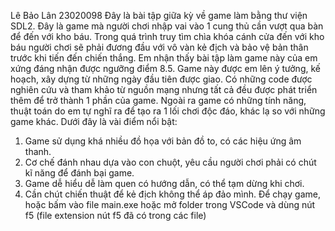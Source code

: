 Lê Bảo Lân 23020098
Đây là bài tập giữa kỳ về game làm bằng thư viện SDL2. Đây là game mà người chơi nhập vai vào 1 cung thủ cần vượt qua bàn để đến với kho báu. Trong quá trình truy tìm chìa khóa cánh cửa đến với kho báu người chơi sẽ phải đương đầu với vô vàn kẻ địch và bảo vệ bản thân trước khi tiến đến chiến thắng.
Em nhận thấy bài tập làm game này của em xứng đáng nhận được ngưỡng điểm 8.5.
Game này được em lên ý tưởng, kế hoạch, xây dựng từ những ngày đầu tiên được giao. Có những code được nghiên cứu và tham khảo từ nguồn mạng nhưng tất cả đều được phát triển thêm để trở thành 1 phần của game. Ngoài ra game có những tính năng, thuật toán do em tự nghĩ ra để tạo ra 1 lối chơi độc đáo, khác lạ so với những game khác. Dưới đây là vài điểm nổi bật:
1. Game sử dụng khá nhiều đồ họa với bản đồ to, có các hiệu ứng âm thanh.
2. Cơ chế đánh nhau dựa vào con chuột, yêu cầu người chơi phải có chút kĩ năng để đánh bại game.
3. Game dễ hiểu dễ làm quen có hướng dẫn, có thể tạm dừng khi chơi.
4. Cần chút chiến thuật để kẻ địch không thể áp đảo mình.
Để chạy game, hoặc bấm vào file main.exe hoặc mở folder trong VSCode và dùng nút f5 (file extension nút f5 đã có trong các file)
